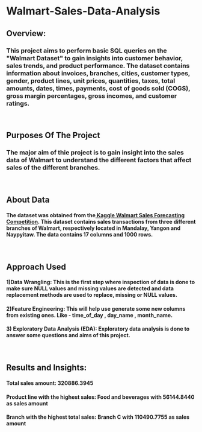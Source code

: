 # Walmart-Sales-Data-Analysis
## Overview:
### This project aims to perform basic SQL queries on the "Walmart Dataset" to gain insights into customer behavior, sales trends, and product performance. The dataset contains information about invoices, branches, cities, customer types, gender, product lines, unit prices, quantities, taxes, total amounts, dates, times, payments, cost of goods sold (COGS), gross margin percentages, gross incomes, and customer ratings.

<br/>

## Purposes Of The Project
### The major aim of thie project is to gain insight into the sales data of Walmart to understand the different factors that affect sales of the different branches.

<br/>

## About Data
#### The dataset was obtained from the[ Kaggle Walmart Sales Forecasting Competition](https://www.kaggle.com/c/walmart-recruiting-store-sales-forecasting). This dataset contains sales transactions from three different branches of Walmart, respectively located in Mandalay, Yangon and Naypyitaw. The data contains 17 columns and 1000 rows.


<br/>

## Approach Used
#### 1)Data Wrangling: This is the first step where inspection of data is done to make sure NULL values and missing values are detected and data replacement methods are used to replace, missing or NULL values.
#### 2)Feature Engineering: This will help use generate some new columns from existing ones. Like - time_of_day , day_name , month_name.
#### 3) Exploratory Data Analysis (EDA): Exploratory data analysis is done to answer some questions and aims of this project.

<br/>



## Results and Insights:
#### Total sales amount: 320886.3945
#### Product line with the highest sales: Food and beverages with 56144.8440 as sales amount
#### Branch with the highest total sales: Branch C with 110490.7755 as sales amount


